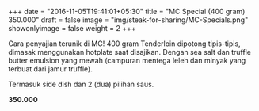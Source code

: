 +++
date = "2016-11-05T19:41:01+05:30"
title = "MC Special (400 gram) 350.000"
draft = false
image = "img/steak-for-sharing/MC-Specials.png"
showonlyimage = false
weight = 2
+++

Cara penyajian terunik di MC! 400 gram Tenderloin dipotong tipis-tipis, dimasak menggunakan hotplate saat disajikan. Dengan sea salt dan truffle butter emulsion yang mewah (campuran mentega leleh dan minyak yang terbuat dari jamur truffle).

Termasuk side dish dan 2 (dua) pilihan saus.

**350.000**
